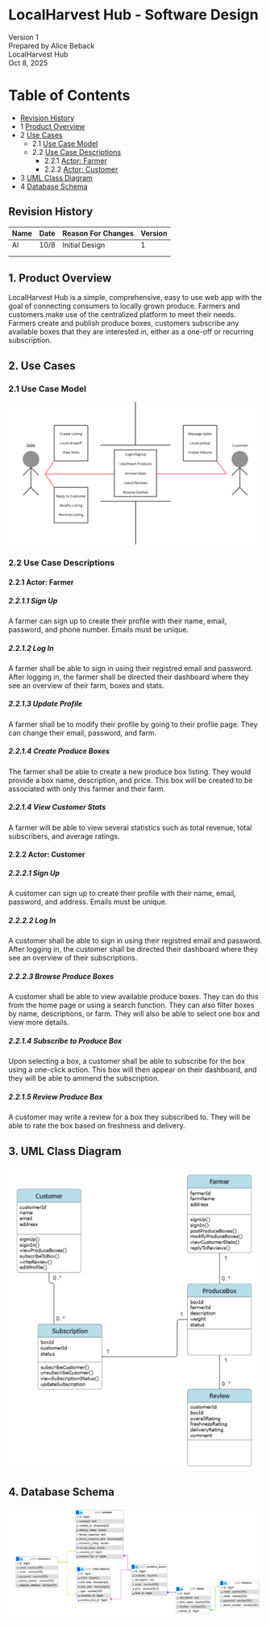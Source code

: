 # LocalHarvest Hub - Software Design 

Version 1  
Prepared by Alice Beback\
LocalHarvest Hub\
Oct 8, 2025

Table of Contents
=================
* [Revision History](#revision-history)
* 1 [Product Overview](#1-product-overview)
* 2 [Use Cases](#2-use-cases)
  * 2.1 [Use Case Model](#21-use-case-model)
  * 2.2 [Use Case Descriptions](#22-use-case-descriptions)
    * 2.2.1 [Actor: Farmer](#221-actor-farmer)
    * 2.2.2 [Actor: Customer](#222-actor-customer) 
* 3 [UML Class Diagram](#3-uml-class-diagram)
* 4 [Database Schema](#4-database-schema)

## Revision History
| Name | Date    | Reason For Changes  | Version   |
| ---- | ------- | ------------------- | --------- |
|  Al  |10/8     | Initial Design      |    1      |
|      |         |                     |           |
|      |         |                     |           |

## 1. Product Overview
LocalHarvest Hub is a simple, comprehensive, easy to use web app with the goal of connecting consumers to locally grown produce. Farmers and customers make use of the centralized platform to meet their needs. 
Farmers create and publish produce boxes, customers subscribe any available boxes that they are interested in, either as a one-off or recurring subscription.

## 2. Use Cases
### 2.1 Use Case Model
![Use Case Model](https://github.com/yera888/IY-Team7/blob/812855dc12c7983283482163ed212c3d456f1fc0/doc/object-Oriented-Design/use-case-model.png)

### 2.2 Use Case Descriptions

#### 2.2.1 Actor: Farmer
##### 2.2.1.1 Sign Up
A farmer can sign up to create their profile with their name, email, password, and phone number. Emails must be unique.
##### 2.2.1.2 Log In
A farmer shall be able to sign in using their registred email and password. After logging in, the farmer shall be directed their dashboard where they see an overview of their farm, boxes and stats.
##### 2.2.1.3 Update Profile
A farmer shall be to modify their profile by going to their profile page. They can change their email, password, and farm.
##### 2.2.1.4 Create Produce Boxes
The farmer shall be able to create a new produce box listing. They would provide a box name, description, and price. This box will be created to be associated with only this farmer and their farm.
##### 2.2.1.4 View Customer Stats
A farmer will be able to view several statistics such as total revenue, total subscribers, and average ratings.

#### 2.2.2 Actor: Customer
##### 2.2.2.1 Sign Up
A customer can sign up to create their profile with their name, email, password, and address. Emails must be unique.
##### 2.2.2.2 Log In
A customer shall be able to sign in using their registred email and password. After logging in, the customer shall be directed their dashboard where they see an overview of their subscriptions.
##### 2.2.2.3 Browse Produce Boxes
A customer shall be able to view available produce boxes. They can do this from the home page or using a search function. They can also filter boxes by name, descriptions, or farm. They will also be able to select one box and view more details.
##### 2.2.1.4 Subscribe to Produce Box
Upon selecting a box, a customer shall be able to subscribe for the box using a one-click action. This box will then appear on their dashboard, and they will be able to ammend the subscription.
##### 2.2.1.5 Review Produce Box
A customer may write a review for a box they subscribed to. They will be able to rate the box based on freshness and delivery.

## 3. UML Class Diagram
![UML Class Diagram](https://github.com/csc340-uncg/f25-team0/blob/main/doc/Object-Oriented-Design/class-diagram.png)
## 4. Database Schema
![UML Class Diagram](https://github.com/csc340-uncg/f25-team0/blob/main/doc/Object-Oriented-Design/schema.png)
